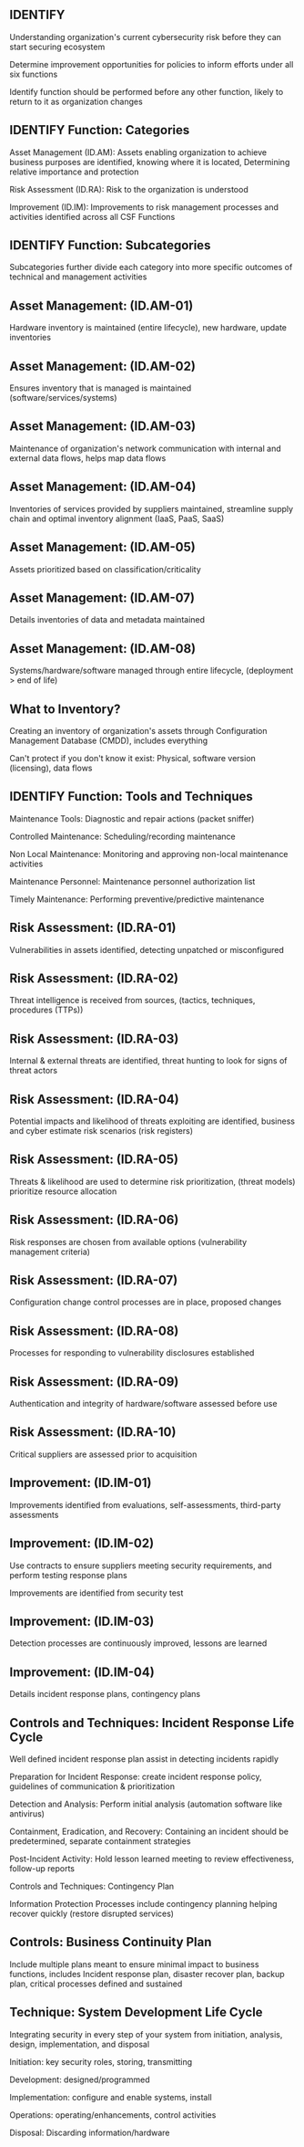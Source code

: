## IDENTIFY

Understanding organization's current cybersecurity risk before they can start securing ecosystem

Determine improvement opportunities for policies to inform efforts under all six functions

Identify function should be performed before any other function, likely to return to it as organization changes

## IDENTIFY Function: Categories

Asset Management (ID.AM): Assets enabling organization to achieve business purposes are identified, knowing where it is located,
Determining relative importance and protection

Risk Assessment (ID.RA): Risk to the organization is understood

Improvement (ID.IM): Improvements to risk management processes and activities identified across all CSF Functions

## IDENTIFY Function: Subcategories

Subcategories further divide each category into more specific outcomes of technical and management activities

## Asset Management: (ID.AM-01)

Hardware inventory is maintained (entire lifecycle), new hardware, update inventories

## Asset Management: (ID.AM-02)

Ensures inventory that is managed is maintained (software/services/systems)

## Asset Management: (ID.AM-03)

Maintenance of organization's network communication with internal and external data flows, helps map data flows

## Asset Management: (ID.AM-04)

Inventories of services provided by suppliers maintained, streamline supply chain and optimal inventory alignment (IaaS, PaaS, SaaS)

## Asset Management: (ID.AM-05)

Assets prioritized based on classification/criticality

## Asset Management: (ID.AM-07)

Details inventories of data and metadata maintained

## Asset Management: (ID.AM-08)

Systems/hardware/software managed through entire lifecycle, (deployment > end of life)

## What to Inventory?

Creating an inventory of organization's assets through Configuration Management Database (CMDD), includes everything

Can't protect if you don't know it exist: Physical, software version (licensing), data flows 

## IDENTIFY Function: Tools and Techniques

Maintenance Tools: Diagnostic and repair actions (packet sniffer)

Controlled Maintenance: Scheduling/recording maintenance

Non Local Maintenance: Monitoring and approving non-local maintenance activities

Maintenance Personnel: Maintenance personnel authorization list

Timely Maintenance: Performing preventive/predictive maintenance

## Risk Assessment: (ID.RA-01)

Vulnerabilities in assets identified, detecting unpatched or misconfigured

## Risk Assessment: (ID.RA-02)

Threat intelligence is received from sources, (tactics, techniques, procedures (TTPs))

## Risk Assessment: (ID.RA-03)

Internal & external threats are identified, threat hunting to look for signs of threat actors

## Risk Assessment: (ID.RA-04)

Potential impacts and likelihood of threats exploiting are identified, business and cyber estimate risk scenarios (risk registers)

## Risk Assessment: (ID.RA-05)

Threats & likelihood are used to determine risk prioritization, (threat models) prioritize resource allocation 

## Risk Assessment: (ID.RA-06)

Risk responses are chosen from available options (vulnerability management criteria)

## Risk Assessment: (ID.RA-07)

Configuration change control processes are in place, proposed changes

## Risk Assessment: (ID.RA-08)

Processes for responding to vulnerability disclosures established

## Risk Assessment: (ID.RA-09)

Authentication and integrity of hardware/software assessed before use

## Risk Assessment: (ID.RA-10)

Critical suppliers are assessed prior to acquisition

## Improvement: (ID.IM-01)

Improvements identified from evaluations, self-assessments, third-party assessments

## Improvement: (ID.IM-02)

Use contracts to ensure suppliers meeting security requirements, and perform testing response plans

Improvements are identified from security test

## Improvement: (ID.IM-03)

Detection processes are continuously improved, lessons are learned

## Improvement: (ID.IM-04)

Details incident response plans, contingency plans

## Controls and Techniques: Incident Response Life Cycle

Well defined incident response plan assist in detecting incidents rapidly

Preparation for Incident Response: create incident response policy, guidelines of communication & prioritization

Detection and Analysis: Perform initial analysis (automation software like antivirus)

Containment, Eradication, and Recovery: Containing an incident should be predetermined, separate containment strategies

Post-Incident Activity: Hold lesson learned meeting to review effectiveness, follow-up reports

Controls and Techniques: Contingency Plan

Information Protection Processes include contingency planning helping recover quickly (restore disrupted services)

## Controls: Business Continuity Plan

Include multiple plans meant to ensure minimal impact to business functions, includes Incident response plan, disaster recover plan, backup plan, critical processes defined and sustained

## Technique: System Development Life Cycle

Integrating security in every step of your system from initiation, analysis, design, implementation, and disposal 

Initiation: key security roles, storing, transmitting

Development: designed/programmed

Implementation: configure and enable systems, install

Operations: operating/enhancements, control activities

Disposal: Discarding information/hardware
